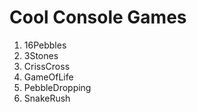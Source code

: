 # Cool Console Games

1. 16Pebbles
2. 3Stones
3. CrissCross
4. GameOfLife
5. PebbleDropping
6. SnakeRush